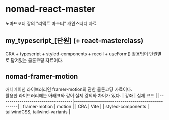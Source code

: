 # nomad-react-master
노마드코더 강의 "리액트 마스터" 개인스터디 자료

## my_typescript_[단원] (+ react-masterclass)
CRA + typescript + styled-components + recoil + useForm() 활용법이 단원별로 담겨있는 클론코딩 자료이다.

## nomad-framer-motion
애니메이션 라이브러리인 framer-motion의 관한 클론코딩 자료이다.<br>
활용한 라이브러리에는 아래표와 같이 실제 강의와 차이가 있다.
| 강좌                              | 실제 코드                                             |
|-----------------------------------|--------------------------------------------------|
| framer-motion | motion      |
| CRA | Vite     |
| styled-components | tailwindCSS, tailwind-variants |
